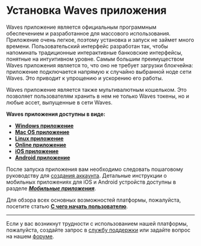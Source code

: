 # Установка Waves приложения

Waves приложение является официальным программным обеспечением и разработанное для массового использования. Приложение очень легкое, поэтому установка и запуск не займет много времени. Пользовательский интерфейс разработан так, чтобы напоминать традиционные интерактивные банковские интерфейсы, понятные на интуитивном уровне. Самым большим преимуществом Waves приложения является то, что оно не требует загрузки блокчейна: приложение подключается напрямую к случайно выбранной ноде сети Waves. Это приводит к упрощению и ускорению его работы.

Waves приложение является также мультивалютным кошельком. Это позволяет пользователям хранить в нем не только Waves токены, но и любые ассет, выпущенные в сети Waves.

**Waves приложения доступны в виде:**

* [**Windows приложение**](https://wavesplatform.com/files/WavesDEX-win.zip)
* [**Mac OS приложение**](https://wavesplatform.com/files/WavesDEX-mac.dmg)
* [**Linux приложение**](https://wavesplatform.com/files/WavesDEX-linux.deb)
* [**Online приложение**](https://dex.wavesplatform.com)
* [**iOS приложение**](https://apps.apple.com/ru/app/waves-wallet/id1233158971)
* [**Android приложение**](https://play.google.com/store/apps/details?id=com.wavesplatform.wallet)

После запуска приложения вам необходимо следовать пошаговому руководству для [создания аккаунта](account-management/creating-an-account.md). Детальные инструкции о мобильных приложениях для iOS и Android устройств доступны в разделе [_**Мобильные приложения**_](/waves-client/mobile-apps.md).

Для обзора всех основных возможностей платформы, пожалуйста, посетите статью [**С чего начать пользователю**](/getting-started/getting-started-for-users.md).

___

Если у вас возникнут трудности с использованием нашей платформы, пожалуйста, создайте запрос в [службу поддержки](https://support.wavesplatform.com/) или задайте вопрос на нашем [форуме](https://forum.wavesplatform.com/).
